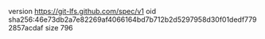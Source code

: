 version https://git-lfs.github.com/spec/v1
oid sha256:46e73db2a7e82269af4066164bd7b712b2d5297958d30f01dedf7792857acdaf
size 796
